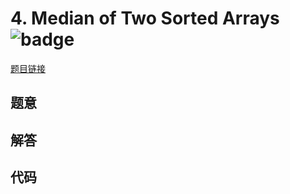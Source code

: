 # 4. Median of Two Sorted Arrays ![badge](https://img.shields.io/badge/-hard-red?style=flat-square)

[题目链接](https://leetcode.com/problems/median-of-two-sorted-arrays)

## 题意

## 解答

## 代码

